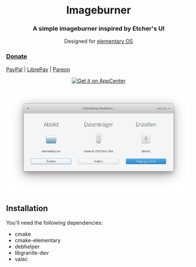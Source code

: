<div>
  <h1 align="center">Imageburner</h1>
  <h3 align="center">A simple imageburner inspired by Etcher's UI</h3>
  <p align="center">Designed for <a href="https://elementary.io">elementary OS</p>
</div>

### Donate
<a href="https://www.paypal.me/ArtemAnufrij">PayPal</a> | <a href="https://liberapay.com/Artem/donate">LibrePay</a> | <a href="https://www.patreon.com/ArtemAnufrij">Pareon</a>

<p align="center">
  <a href="https://appcenter.elementary.io/com.github.artemanufrij.imageburner">
    <img src="https://appcenter.elementary.io/badge.svg" alt="Get it on AppCenter">
  </a>
</p>
<p align="center">
  <img src="Screenshot.png"/>
</p>

## Installation
You'll need the following dependencies:
* cmake
* cmake-elementary
* debhelper
* libgranite-dev
* valac
